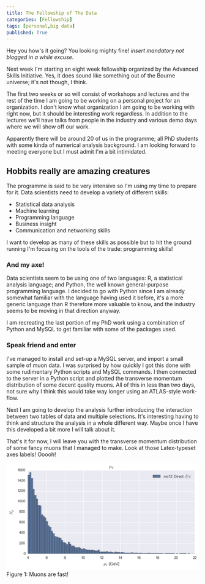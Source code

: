 ```yaml
---
title: The Fellowship of The Data
categories: [Fellowship]
tags: [personal,big data]
published: True
---
```


Hey you how's it going? You looking mighty fine! *insert mandatory not blogged in a while excuse*.

Next week I'm starting an eight week fellowship organized by the Advanced Skills Initiative. Yes, it does sound like something out of the Bourne universe; it's not though, I think.

The first two weeks or so will consist of workshops and lectures and the rest of the time I am going to be working on a personal project for an organization. I don't know what organization I am going to be working with right now, but it should be interesting work regardless. In addition to the lectures we'll have talks from people in the industry and various demo days where we will show off our work.

Apparently there will be around 20 of us in the programme; all PhD students with some kinda of numerical analysis background. I am looking forward to meeting everyone but I must admit I'm a bit intimidated.

## Hobbits really are amazing creatures

The programme is said to be very intensive so I'm using my time to prepare for it. Data scientists need to develop a variety of different skills:
 
- Statistical data analysis
- Machine learning
- Programming language
- Business insight
- Communication and networking skills

I want to develop as many of these skills as possible but to hit the ground running I'm focusing on the tools of the trade: programming skills!

### And my axe!

Data scientists seem to be using one of two languages: R, a statistical analysis language; and Python, the well known general-purpose programming language. I decided to go with Python since I am already somewhat familiar with the language having used it before, it's a more generic language than R therefore more valuable to know, and the industry seems to be moving in that direction anyway.

I am recreating the last portion of my PhD work using a combination of Python and MySQL to get familiar with some of the packages used.

### Speak friend and enter

I've managed to install and set-up a MySQL server, and import a small sample of muon data. I was surprised by how quickly I got this done with some rudimentary Python scripts and MySQL commands. I then connected to the server in a Python script and plotted the transverse momentum distribution of some decent quality muons. All of this in less than two days, not sure why I think this would take way longer using an ATLAS-style work-flow.

Next I am going to develop the analysis further introducing the interaction between two tables of data and multiple selections. It's interesting having to think and structure the analysis in a whole different way. Maybe once I have this developed a bit more I will talk about it.

That's it for now, I will leave you with the transverse momentum distribution of some fancy muons that I managed to make. Look at those Latex-typeset axes labels! Ooooh!

<img src="/img/first_pt.png" >
<figcaption>Figure 1: Muons are fast!</figcaption>

